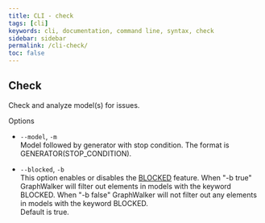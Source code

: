 ```yaml
---
title: CLI - check
tags: [cli]
keywords: cli, documentation, command line, syntax, check
sidebar: sidebar
permalink: /cli-check/
toc: false
---
```



## Check

Check and analyze model(s) for issues.

Options

* `--model`, `-m`<br>
Model followed by generator with stop condition. The format is GENERATOR(STOP_CONDITION).

* `--blocked`, `-b`<br>
This option enables or disables the [BLOCKED](/yed_model_syntax#keywords) feature. When "-b true" GraphWalker will filter out elements in models with the keyword BLOCKED. When "-b false" GraphWalker will not filter out any elements in models with the keyword BLOCKED. <br>
Default is true.
